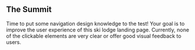 ## The Summit
Time to put some navigation design knowledge to the test! Your goal is to improve the user experience of this ski lodge landing page. Currently, none of the clickable elements are very clear or offer good visual feedback to users.